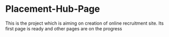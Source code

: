 # Placement-Hub-Page
This is the project which is aiming on creation of online recruitment site. Its first page is ready and other pages are on the progress
